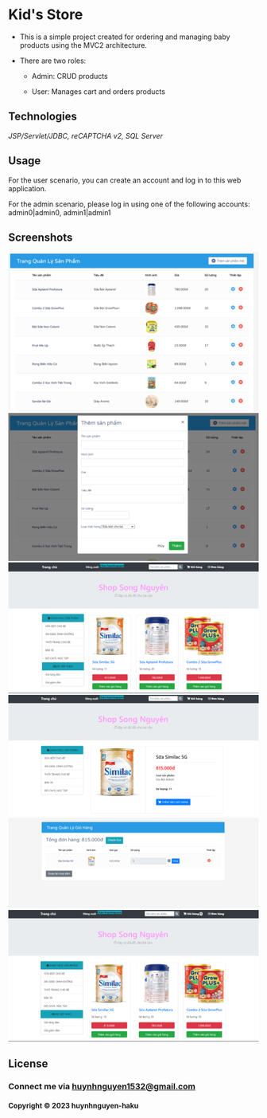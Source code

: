 # Kid's Store

- This is a simple project created for ordering and managing baby products using the MVC2 architecture.
  
- There are two roles:
  
  - Admin: CRUD products
    
  - User: Manages cart and orders products

## Technologies

*JSP/Servlet/JDBC, reCAPTCHA v2, SQL Server*

## Usage

For the user scenario, you can create an account and log in to this web application.

For the admin scenario, please log in using one of the following accounts: admin0|admin0, admin1|admin1

## Screenshots

![screenshot](https://github.com/huynhnguyen-haku/KidStore/blob/main/screenshots/adsc1.png)
![screenshot](https://github.com/huynhnguyen-haku/KidStore/blob/main/screenshots/adsc2.png)
![screenshot](https://github.com/huynhnguyen-haku/KidStore/blob/main/screenshots/ussc1.png)
![screenshot](https://github.com/huynhnguyen-haku/KidStore/blob/main/screenshots/ussc2.png)
![screenshot](https://github.com/huynhnguyen-haku/KidStore/blob/main/screenshots/ussc3.png)
![screenshot](https://github.com/huynhnguyen-haku/KidStore/blob/main/screenshots/ussc4.png)

## License

### Connect me via huynhnguyen1532@gmail.com

#### Copyright &#169; 2023 huynhnguyen-haku


